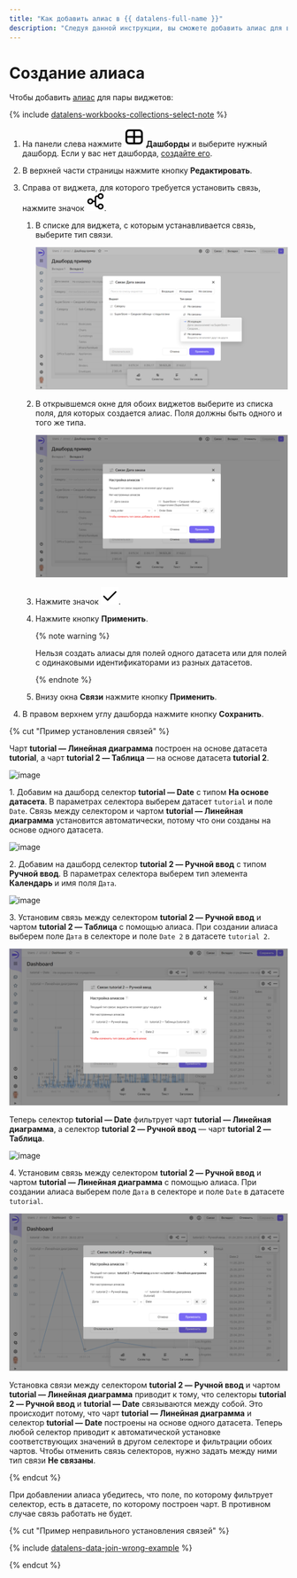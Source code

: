 ```yaml
---
title: "Как добавить алиас в {{ datalens-full-name }}"
description: "Следуя данной инструкции, вы сможете добавить алиас для виджетов в {{ datalens-full-name }}." 
---
```


# Создание алиаса

Чтобы добавить [алиас](../../dashboard/link.md#alias) для пары виджетов:


{% include [datalens-workbooks-collections-select-note](../../../_includes/datalens/operations/datalens-workbooks-collections-select-note.md) %}


1. На панели слева нажмите ![image](../../../_assets/datalens/dashboard-0523.svg) **Дашборды** и выберите нужный дашборд. Если у вас нет дашборда, [создайте его](create.md).
1. В верхней части страницы нажмите кнопку **Редактировать**.
1. Справа от виджета, для которого требуется установить связь, нажмите значок ![image](../../../_assets/datalens/links.svg).

   1. В списке для виджета, с которым устанавливается связь, выберите тип связи.

      ![image](../../../_assets/datalens/concepts/link-type.png)

   1. В открывшемся окне для обоих виджетов выберите из списка поля, для которых создается алиас. Поля должны быть одного и того же типа.

      ![image](../../../_assets/datalens/concepts/alias-add.png)

   1. Нажмите значок ![image](../../../_assets/datalens/check.svg).
   1. Нажмите кнопку **Применить**.

      {% note warning %}

      Нельзя создать алиасы для полей одного датасета или для полей с одинаковыми идентификаторами из разных датасетов.

      {% endnote %}

   1. Внизу окна **Связи** нажмите кнопку **Применить**.

1. В правом верхнем углу дашборда нажмите кнопку **Сохранить**.

{% cut "Пример установления связей" %}

Чарт **tutorial — Линейная диаграмма** построен на основе датасета **tutorial**, а чарт **tutorial 2 — Таблица** — на основе датасета **tutorial 2**.

![image](../../../_assets/datalens/concepts/charts-1.png)

1\. Добавим на дашборд селектор **tutorial — Date** с типом **На основе датасета**. В параметрах селектора выберем датасет `tutorial` и поле `Date`. Связь между селектором и чартом **tutorial — Линейная диаграмма** установится автоматически, потому что они созданы на основе одного датасета.

   ![image](../../../_assets/datalens/concepts/selector-1.png)

2\. Добавим на дашборд селектор **tutorial 2 — Ручной ввод** с типом **Ручной ввод**. В параметрах селектора выберем тип элемента **Календарь** и имя поля `Дата`.

   ![image](../../../_assets/datalens/concepts/selector-2.png)

3\. Установим связь между селектором **tutorial 2 — Ручной ввод** и чартом **tutorial 2 — Таблица** с помощью алиаса. При создании алиаса выберем поле `Дата` в селекторе и поле `Date 2` в датасете `tutorial 2`.

   ![image](../../../_assets/datalens/concepts/alias-date-1.png)

Теперь селектор **tutorial — Date** фильтрует чарт **tutorial — Линейная диаграмма**, а селектор **tutorial 2 — Ручной ввод** — чарт **tutorial 2 — Таблица**.

   ![image](../../../_assets/datalens/concepts/charts-2.png)

4\. Установим связь между селектором **tutorial 2 — Ручной ввод** и чартом **tutorial — Линейная диаграмма** с помощью алиаса. При создании алиаса выберем поле `Дата` в селекторе и поле `Date` в датасете `tutorial`.

   ![image](../../../_assets/datalens/concepts/alias-date-2.png)

Установка связи между селектором **tutorial 2 — Ручной ввод** и чартом **tutorial — Линейная диаграмма** приводит к тому, что селекторы **tutorial 2 — Ручной ввод** и **tutorial — Date** связываются между собой. Это происходит потому, что чарт **tutorial — Линейная диаграмма** и селектор **tutorial — Date** построены на основе одного датасета. Теперь любой селектор приводит к автоматической установке соответствующих значений в другом селекторе и фильтрации обоих чартов. Чтобы отменить связь селекторов, нужно задать между ними тип связи **Не связаны**.

{% endcut %}

При добавлении алиаса убедитесь, что поле, по которому фильтрует селектор, есть в датасете, по которому построен чарт. В противном случае связь работать не будет.

{% cut "Пример неправильного установления связей" %}

{% include [datalens-data-join-wrong-example](../../../_includes/datalens/datalens-data-join-wrong-example.md) %}

{% endcut %}
